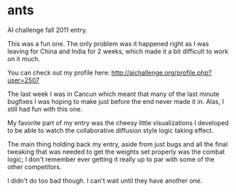ants
====

AI challenge fall 2011 entry.

This was a fun one. The only problem was it happened right as I
was leaving for China and India for 2 weeks, which made it a bit
difficult to work on it much. 

You can check out my profile here: http://aichallenge.org/profile.php?user=2507

The last week I was in Cancun which meant that many of the last 
minute bugfixes I was hoping to make just before the end never
made it in. Alas, I still had fun with this one.

My favorite part of my entry was the cheesy little visualizations 
I developed to be able to watch the collaborative diffusion style
logic taking effect.

The main thing holding back my entry, aside from just bugs and all
the final tweaking that was needed to get the weights set properly
was the combat logic; I don't remember ever getting it really up
to par with some of the other competitors. 

I didn't do too bad though. I can't wait until they have another one.



